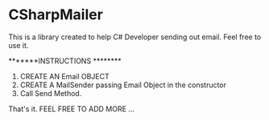 # CSharpMailer
This is a library created to help C# Developer sending out email. Feel  free to use it. 

*******INSTRUCTIONS ********
1. CREATE AN Email OBJECT
2. CREATE A MailSender passing Email Object in the constructor
3. Call Send Method. 

That's it. FEEL FREE TO ADD MORE ... 
        

